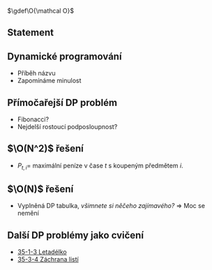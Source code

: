 $\gdef\O{\mathcal O}$

## Statement

## Dynamické programování

- Příběh názvu
- Zapomínáme minulost

## Přímočařejší DP problém

- Fibonacci?
- Nejdelší rostoucí podposloupnost?

## $\O(N^2)$ řešení

- $P_{t, i} =$ maximální peníze v čase $t$ s koupeným předmětem $i$.

## $\O(N)$ řešení

- Vyplněná DP tabulka, *všimnete si něčeho zajímavého?* => Moc se nemění

## Další DP problémy jako cvičení

- [35-1-3 Letadélko](https://ksp.mff.cuni.cz/viz/35-1-3)
- [35-3-4 Záchrana listí](https://ksp.mff.cuni.cz/viz/35-3-4)
